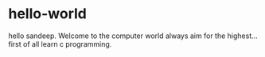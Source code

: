 # hello-world
hello sandeep. Welcome to the computer world
always aim for the highest...
first of all learn c programming.
